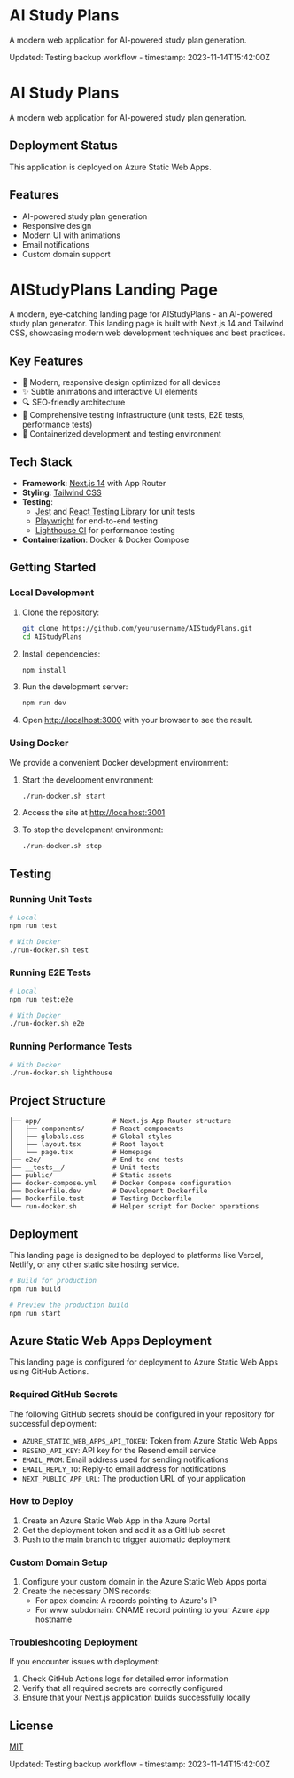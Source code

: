 # AI Study Plans

A modern web application for AI-powered study plan generation.

Updated: Testing backup workflow - timestamp: 2023-11-14T15:42:00Z

# AI Study Plans

A modern web application for AI-powered study plan generation.

## Deployment Status

This application is deployed on Azure Static Web Apps.

## Features

- AI-powered study plan generation
- Responsive design
- Modern UI with animations
- Email notifications
- Custom domain support

# AIStudyPlans Landing Page

A modern, eye-catching landing page for AIStudyPlans - an AI-powered study plan generator. This landing page is built with Next.js 14 and Tailwind CSS, showcasing modern web development techniques and best practices.

## Key Features

- 🚀 Modern, responsive design optimized for all devices
- ✨ Subtle animations and interactive UI elements
- 🔍 SEO-friendly architecture
- 🧪 Comprehensive testing infrastructure (unit tests, E2E tests, performance tests)
- 🐳 Containerized development and testing environment

## Tech Stack

- **Framework**: [Next.js 14](https://nextjs.org/) with App Router
- **Styling**: [Tailwind CSS](https://tailwindcss.com/)
- **Testing**:
  - [Jest](https://jestjs.io/) and [React Testing Library](https://testing-library.com/docs/react-testing-library/intro/) for unit tests
  - [Playwright](https://playwright.dev/) for end-to-end testing
  - [Lighthouse CI](https://github.com/GoogleChrome/lighthouse-ci) for performance testing
- **Containerization**: Docker & Docker Compose

## Getting Started

### Local Development

1. Clone the repository:
   ```bash
   git clone https://github.com/yourusername/AIStudyPlans.git
   cd AIStudyPlans
   ```

2. Install dependencies:
   ```bash
   npm install
   ```

3. Run the development server:
   ```bash
   npm run dev
   ```

4. Open [http://localhost:3000](http://localhost:3000) with your browser to see the result.

### Using Docker

We provide a convenient Docker development environment:

1. Start the development environment:
   ```bash
   ./run-docker.sh start
   ```

2. Access the site at [http://localhost:3001](http://localhost:3001)

3. To stop the development environment:
   ```bash
   ./run-docker.sh stop
   ```

## Testing

### Running Unit Tests

```bash
# Local
npm run test

# With Docker
./run-docker.sh test
```

### Running E2E Tests

```bash
# Local
npm run test:e2e

# With Docker
./run-docker.sh e2e
```

### Running Performance Tests

```bash
# With Docker
./run-docker.sh lighthouse
```

## Project Structure

```
├── app/                  # Next.js App Router structure
│   ├── components/       # React components
│   ├── globals.css       # Global styles
│   ├── layout.tsx        # Root layout
│   └── page.tsx          # Homepage
├── e2e/                  # End-to-end tests
├── __tests__/            # Unit tests
├── public/               # Static assets
├── docker-compose.yml    # Docker Compose configuration
├── Dockerfile.dev        # Development Dockerfile
├── Dockerfile.test       # Testing Dockerfile
└── run-docker.sh         # Helper script for Docker operations
```

## Deployment

This landing page is designed to be deployed to platforms like Vercel, Netlify, or any other static site hosting service.

```bash
# Build for production
npm run build

# Preview the production build
npm run start
```

## Azure Static Web Apps Deployment

This landing page is configured for deployment to Azure Static Web Apps using GitHub Actions.

### Required GitHub Secrets

The following GitHub secrets should be configured in your repository for successful deployment:

- `AZURE_STATIC_WEB_APPS_API_TOKEN`: Token from Azure Static Web Apps
- `RESEND_API_KEY`: API key for the Resend email service
- `EMAIL_FROM`: Email address used for sending notifications
- `EMAIL_REPLY_TO`: Reply-to email address for notifications
- `NEXT_PUBLIC_APP_URL`: The production URL of your application

### How to Deploy

1. Create an Azure Static Web App in the Azure Portal
2. Get the deployment token and add it as a GitHub secret
3. Push to the main branch to trigger automatic deployment

### Custom Domain Setup

1. Configure your custom domain in the Azure Static Web Apps portal
2. Create the necessary DNS records:
   - For apex domain: A records pointing to Azure's IP
   - For www subdomain: CNAME record pointing to your Azure app hostname

### Troubleshooting Deployment

If you encounter issues with deployment:

1. Check GitHub Actions logs for detailed error information
2. Verify that all required secrets are correctly configured
3. Ensure that your Next.js application builds successfully locally

## License

[MIT](LICENSE)

Updated: Testing backup workflow - timestamp: 2023-11-14T15:42:00Z
